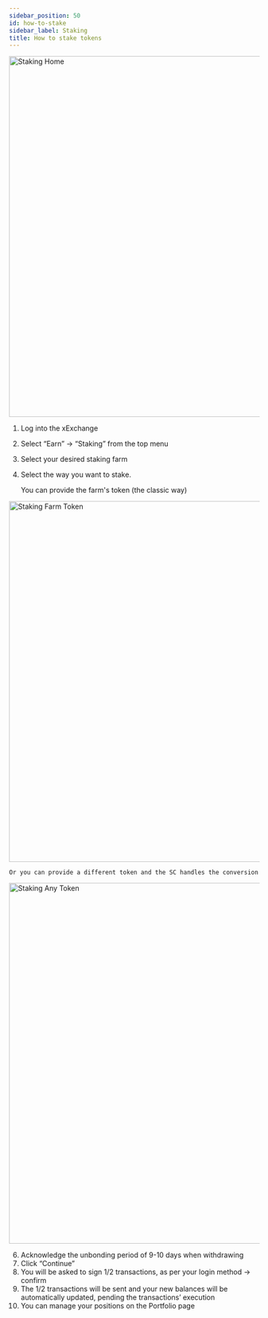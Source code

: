 ```yaml
---
sidebar_position: 50
id: how-to-stake
sidebar_label: Staking
title: How to stake tokens
---
```


<div style={{ textAlign: 'center' }}>
    <img src="/docs/how-to/stake/home.png" alt="Staking Home" width="724" />
</div>

1. Log into the xExchange
2. Select “Earn” -> “Staking” from the top menu
3. Select your desired staking farm
4. Select the way you want to stake.

   You can provide the farm's token (the classic way)

<div style={{ textAlign: 'center' }}>
    <img src="/docs/how-to/stake/farm-token.png" alt="Staking Farm Token" width="724" />
</div>

    Or you can provide a different token and the SC handles the conversion

<div style={{ textAlign: 'center' }}>
    <img src="/docs/how-to/stake/any-token.png" alt="Staking Any Token" width="724" />
</div>

6. Acknowledge the unbonding period of 9-10 days when withdrawing
7. Click “Continue”
8. You will be asked to sign 1/2 transactions, as per your login method -> confirm
9. The 1/2 transactions will be sent and your new balances will be automatically updated, pending the transactions’ execution
10. You can manage your positions on the Portfolio page
